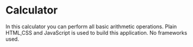 # Calculator

In this calculator you can perform all basic arithmetic operations.
Plain HTML,CSS and JavaScript is used to build this application.
No frameworks used.
